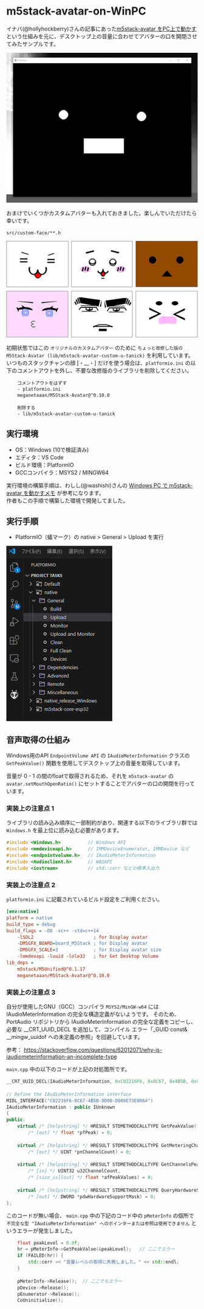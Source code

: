 # m5stack-avatar-on-WinPC

イナバ(@hollyhockberry)さんの記事にあった[m5stack-avatar をPC上で動かす](https://hollyhockberry.hatenablog.com/entry/2023/12/30/144823) という仕組みを元に、デスクトップ上の音量に合わせてアバターの口を開閉させてみたサンプルです。

![実行イメージ](img/run.jpg)

おまけでいくつかカスタムアバターも入れておきました。楽しんでいただけたら幸いです。

```
src/custom-face/**.h
```

![カスタムアバター](img/custom-faces.jpg)

初期状態ではこの `オリジナルのカスタムアバター` のために `ちょっと改修した版の M5Stack-Avatar (lib/m5stack-avatar-custom-u-tanick)` を利用しています。
いつものスタックチャンの顔 [・__・] だけを使う場合は、`platformio.ini` の以下のコメントアウトを外し、不要な改修版のライブラリを削除してください。

```
    コメントアウトをはずす
    - platformio.ini
    meganetaaan/M5Stack-Avatar@^0.10.0

    削除する
    - lib/m5stack-avatar-custom-u-tanick
```


## 実行環境

- OS：Windows (10で検証済み)
- エディタ：VS Code
- ビルド環境：PlatformIO
- GCCコンパイラ：MSYS2 / MINGW64

実行環境の構築手順は、わしし(@washishi)さんの [Windows PC で m5stack-avatar を動かすメモ](https://docs.google.com/document/d/1N2fPjT6mMBsgWveFVOO5G3LqvsJwLMW36_ze6kAsbVA/edit) が参考になります。  
作者もこの手順で構築した環境で開発してました。


## 実行手順

- PlatformIO（蟻マーク）の native > General > Upload を実行

![alt text](img/native-build.jpg)

## 音声取得の仕組み

Windows用のAPI `EndpointVolume API` の `IAudioMeterInformation` クラスの `GetPeakValue()` 関数を使用してデスクトップ上の音量を取得しています。

音量が 0 - 1 の間のfloatで取得されるため、それを `m5stack-avatar` の `avatar.setMouthOpenRatio()` にセットすることでアバターの口の開閉を行っています。

### 実装上の注意点 1

ライブラリの読み込み順序に一部制約があり、関連する以下のライブラリ群では `Windows.h` を最上位に読み込む必要があります。

``` cpp
#include <Windows.h>          // Windows API
#include <mmdeviceapi.h>      // IMMDeviceEnumerator, IMMDevice など
#include <endpointvolume.h>   // IAudioMeterInformation
#include <Audioclient.h>      // WASAPI
#include <iostream>           // std::cerr などの標準入出力
```

### 実装上の注意点 2

`platformio.ini` に記載されているビルド設定をご利用ください。

``` ini
[env:native]
platform = native
build_type = debug
build_flags = -O0 -xc++ -std=c++14
    -lSDL2                      ; for Display avatar
    -DM5GFX_BOARD=board_M5Stack ; for Display avatar
    -DM5GFX_SCALE=3             ; for Display avatar size
    -lmmdevapi -luuid -lole32   ; for Get Desktop Volume
lib_deps = 
    m5stack/M5Unified@^0.1.17
    meganetaaan/M5Stack-Avatar@^0.10.0
```

### 実装上の注意点 3

自分が使用したGNU（GCC）コンパイラ `MSYS2/MinGW-w64` には IAudioMeterInformation の完全な構造定義がないようです。
そのため、PortAudio リポジトリから IAudioMeterInformation の完全な定義をコピーし、必要な __CRT_UUID_DECL を追加して、コンパイル エラー「_GUID const& __mingw_uuidof への未定義の参照」を回避しています。

参考：
https://stackoverflow.com/questions/62012071/why-is-iaudiometerinformation-an-incomplete-type

`main.cpp` 中の以下のコードが上記の対処箇所です。

``` cpp
__CRT_UUID_DECL(IAudioMeterInformation, 0xC02216F6, 0x8C67, 0x4B5B, 0x9D, 0x00, 0xD0, 0x08, 0xE7, 0x3E, 0x00, 0x64);

// Define the IAudioMeterInformation interface
MIDL_INTERFACE("C02216F6-8C67-4B5B-9D00-D008E73E0064")
IAudioMeterInformation : public IUnknown
{
public:
    virtual /* [helpstring] */ HRESULT STDMETHODCALLTYPE GetPeakValue(
        /* [out] */ float *pfPeak) = 0;

    virtual /* [helpstring] */ HRESULT STDMETHODCALLTYPE GetMeteringChannelCount(
        /* [out] */ UINT *pnChannelCount) = 0;

    virtual /* [helpstring] */ HRESULT STDMETHODCALLTYPE GetChannelsPeakValues(
        /* [in] */ UINT32 u32ChannelCount,
        /* [size_is][out] */ float *afPeakValues) = 0;

    virtual /* [helpstring] */ HRESULT STDMETHODCALLTYPE QueryHardwareSupport(
        /* [out] */ DWORD *pdwHardwareSupportMask) = 0;
};
```

このコードが無い場合、 `main.cpp` 中の下記のコード中の `pMeterInfo` の個所で `不完全な型 "IAudioMeterInformation" へのポインターまたは参照は使用できません` というエラーが発生しました。

``` cpp
    float peakLevel = 0.0f;
    hr = pMeterInfo->GetPeakValue(&peakLevel);   // ここでエラー
    if (FAILED(hr)) {
        std::cerr << "音量レベルの取得に失敗しました。" << std::endl;
    }

    pMeterInfo->Release();  // ここでもエラー
    pDevice->Release();
    pEnumerator->Release();
    CoUninitialize();
```
